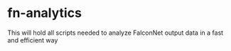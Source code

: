 # fn-analytics
This will hold all scripts needed to analyze FalconNet output data in a fast and efficient way
